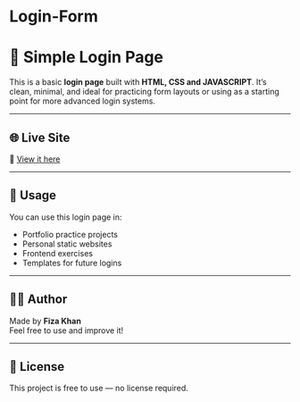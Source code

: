 # Login-Form

# 🔐 Simple Login Page

This is a basic **login page** built with **HTML, CSS and JAVASCRIPT**. It’s clean, minimal, and ideal for practicing form layouts or using as a starting point for more advanced login systems.

---

## 🌐 Live Site

🔗 [View it here](https://kfizza1.github.io/Login-Form/)

---

## 📌 Usage

You can use this login page in:
- Portfolio practice projects
- Personal static websites
- Frontend exercises
- Templates for future logins

---

## 🙋‍♀️ Author

Made by **Fiza Khan**  
Feel free to use and improve it!

---

## 📄 License

This project is free to use — no license required.